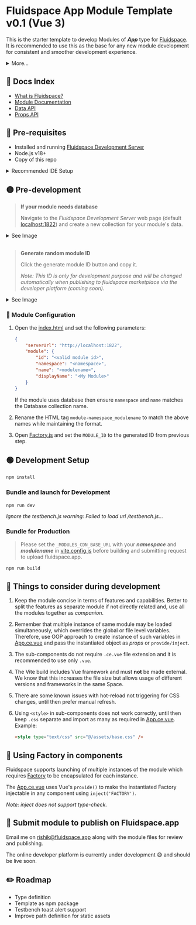 # Fluidspace App Module Template v0.1 (Vue 3)

This is the starter template to develop Modules of ***App*** type for [Fluidspace](https://fluidspace.app).<br>
It is recommended to use this as the base for any new module development for consistent and smoother development experience.

<details>
<summary>More...</summary>

This template contains basic code structure including the Factory, API controller and environment simulation definitions.

The template uses **Vue 3 + Vite** and trimmed-down version of JS files that are used on Fluidspace to invoke and handle modules.

The Vite bundling and build configuration are already defined, we recommend to not change any of it.

The final build is an IIFE with .js in *dist/js/* and all the static assets in *dist/assets/* directory.
Due to the nature of current build process, the built (dist) files may not be directly servable (i.e. independent of Fluidspace Environment).
</details>

## 🔖 Docs Index
* [What is Fluidspace?](https://gist.github.com/rishiktiwari/645f48422aad7ca7781d1142b3f3b1bd)
* [Module Documentation](docs/Module.md)
* [Data API](docs/DataAPI.md)
* [Props API](docs/PropsAPI.md)


## 🔴 Pre-requisites
- Installed and running [Fluidspace Development Server](https://github.com/FluidspaceWeb/development-server)
- Node.js v18+
- Copy of this repo

<details>
<summary>Recommended IDE Setup</summary>

[VSCode](https://code.visualstudio.com/) + [Volar](https://marketplace.visualstudio.com/items?itemName=Vue.volar) (and disable Vetur).
</details>

## 🟡 Pre-development
> **If your module needs database**
>
> Navigate to the *Fluidspace Development Server* web page (default [localhost:1822](http://localhost:1822)) and create a new collection for your module's data.
>
<details>
<summary>See Image</summary>
<div align="center">
    <img src="docs/assets/create_new_mod_col.png" width="300px">
</div>
</details><br>

> **Generate random module ID**
>
> Click the generate module ID button and copy it.
>
> *Note: This ID is only for development purpose and will be changed automatically when publishing to fluidspace marketplace via the developer platform (coming soon).*
<details>
<summary>See Image</summary>
<div align="center">
   <img src="docs/assets/rand_mod_id.png" width="300px">
</div>
</details>

### 📄 Module Configuration

1. Open the [index.html](index.html) and set the following parameters:
    ```json
    {
        "serverUrl": "http://localhost:1822",
        "module": {
            "id": "<valid module id>",
            "namespace": "<namespace>",
            "name": "<modulename>",
            "displayName": "<My Module>"
        }
    }
    ```
    If the module uses database then ensure ```namespace``` and ```name``` matches the Database collection name.

2. Rename the HTML tag ```module-namespace_modulename``` to match the above names while maintaining the format.

3. Open [Factory.js](src/shared/Factory.js) and set the ```MODULE_ID``` to the generated ID from previous step.

## 🟢 Development Setup
```sh
npm install
```

### Bundle and launch for Development
```sh
npm run dev
```

*Ignore the testbench.js warning: Failed to load url /testbench.js...*

### Bundle for Production

> Please set the `_MODULES_CDN_BASE_URL` with your ***namespace*** and ***modulename*** in [vite.config.js](vite.config.js) before building and submitting request to upload fluidspace.app.

```sh
npm run build
```

## 📙 Things to consider during development

1. Keep the module concise in terms of features and capabilities. Better to split the features as separate module if not directly related and, use all the modules together as *companion*.

2. Remember that multiple instance of same module may be loaded simultaneously, which overrides the global or file level variables. Therefore, use OOP approach to create instance of such variables in [App.ce.vue](src/App.ce.vue) and pass the instantiated object as *props* or `provide/inject`.

3. The sub-components do not require `.ce.vue` file extension and it is recommended to use only `.vue`.

4. The Vite build includes Vue framework and must **not** be made external. We know that this increases the file size but allows usage of different versions and frameworks in the same Space.

5. There are some known issues with hot-reload not triggering for CSS changes, until then prefer manual refresh.

6. Using `<style>` in sub-components does not work correctly, until then keep `.css` separate and import as many as required in [App.ce.vue](src/App.ce.vue). Example:
    ```html
    <style type="text/css" src="@/assets/base.css" />
    ```

## 🧩 Using Factory in components
Fluidspace supports launching of multiple instances of the module which requires [Factory](src/shared/Factory.js) to be encapsulated for each instance.

The [App.ce.vue](src/App.ce.vue) uses Vue's `provide()` to make the instantiated Factory injectable in any component using `inject('FACTORY')`.

*Note: inject does not support type-check.*

## 📧 Submit module to publish on Fluidspace.app

Email me on [rishik@fluidspace.app](mailto:rishik@fluidspace.app) along with the module files for review and publishing.

The online developer platform is currently under development 😅 and should be live soon.

## ✏️ Roadmap
- Type definition
- Template as npm package
- Testbench toast alert support
- Improve path definition for static assets
